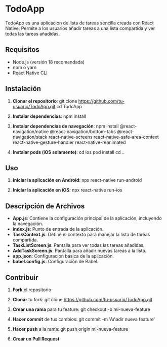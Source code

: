 # TodoApp

TodoApp es una aplicación de lista de tareas sencilla creada con React Native. Permite a los usuarios añadir tareas a una lista compartida y ver todas las tareas añadidas.

## Requisitos

- Node.js (versión 18 recomendada)
- npm o yarn
- React Native CLI

## Instalación

1. **Clonar el repositorio**:
   git clone https://github.com/tu-usuario/TodoApp.git
   cd TodoApp

2. **Instalar dependencias**:
   npm install

3. **Instalar dependencias de navegación**:
   npm install @react-navigation/native @react-navigation/bottom-tabs @react-navigation/stack react-native-screens react-native-safe-area-context react-native-gesture-handler react-native-reanimated

4. **Instalar pods (iOS solamente)**:
   cd ios
   pod install
   cd ..

## Uso

1. **Iniciar la aplicación en Android**:
   npx react-native run-android

2. **Iniciar la aplicación en iOS**:
   npx react-native run-ios

## Descripción de Archivos

- **App.js**: Contiene la configuración principal de la aplicación, incluyendo la navegación.
- **index.js**: Punto de entrada de la aplicación.
- **TaskContext.js**: Define el contexto para manejar la lista de tareas compartida.
- **TaskListScreen.js**: Pantalla para ver todas las tareas añadidas.
- **AddTaskScreen.js**: Pantalla para añadir nuevas tareas a la lista.
- **app.json**: Configuración básica de la aplicación.
- **babel.config.js**: Configuración de Babel.

## Contribuir

1. **Fork** el repositorio
2. **Clonar** tu fork:
   git clone https://github.com/tu-usuario/TodoApp.git

3. **Crear una rama** para tu feature:
   git checkout -b mi-nueva-feature

4. **Hacer commit** de tus cambios:
   git commit -m 'Añadir nueva feature'

5. **Hacer push** a la rama:
   git push origin mi-nueva-feature

6. **Crear un Pull Request**
